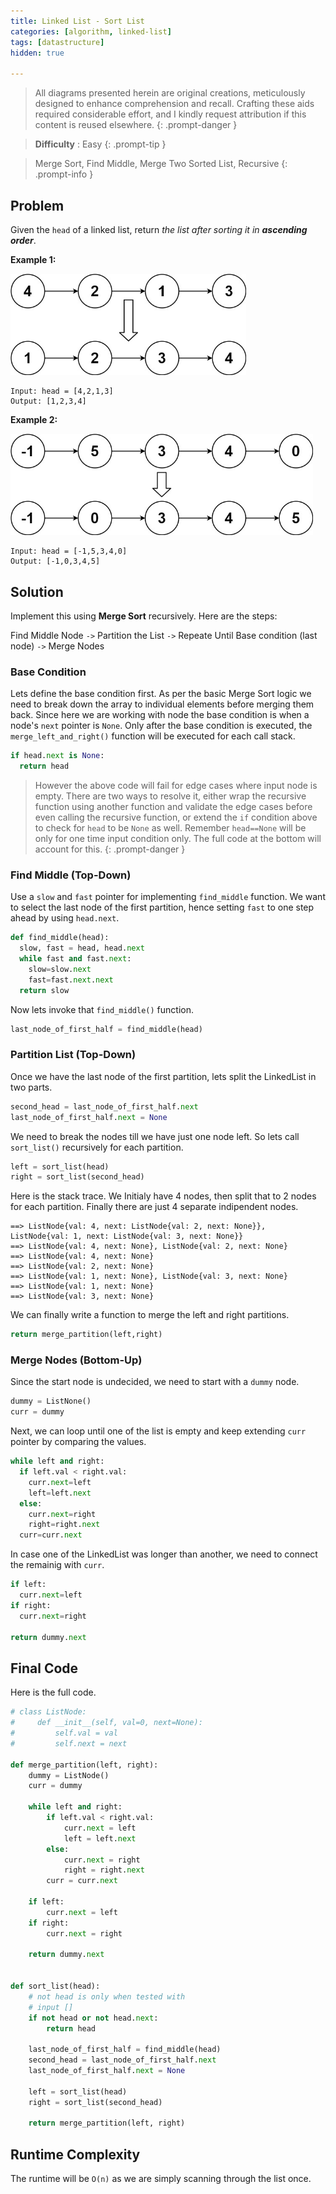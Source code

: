 ```yaml
---
title: Linked List - Sort List
categories: [algorithm, linked-list]
tags: [datastructure]
hidden: true

---
```


> All diagrams presented herein are original creations, meticulously designed to enhance comprehension and recall. Crafting these aids required considerable effort, and I kindly request attribution if this content is reused elsewhere.
{: .prompt-danger }

> **Difficulty** :  Easy
{: .prompt-tip }

> Merge Sort, Find Middle, Merge Two Sorted List, Recursive
{: .prompt-info }

## Problem

Given the `head` of a linked list, return *the list after sorting it in **ascending order***.

**Example 1:**

<img src="../assets/img/sort_list_1.jpeg" alt="addtwonumber1" style="zoom:67%;" />

```
Input: head = [4,2,1,3]
Output: [1,2,3,4]
```

**Example 2:**

<img src="../assets/img/sort_list_2.jpeg" alt="reverse_ex2" style="zoom:67%;" />

```
Input: head = [-1,5,3,4,0]
Output: [-1,0,3,4,5]
```

## Solution

Implement this using **Merge Sort** recursively. Here are the steps:

Find Middle Node `->` Partition the List `->` Repeate Until Base condition (last node) `->` Merge Nodes

### Base Condition

Lets define the base condition first. As per the basic Merge Sort logic we need to break down the array to individual elements before merging them back. Since here we are working with node the base condition is when a node's `next` pointer is `None`. Only after the base condition is executed, the `merge_left_and_right()` function will be executed for each call stack.

```python
if head.next is None:
  return head
```

> However the above code will fail for edge cases where input node is empty. There are two ways to resolve it, either wrap the recursive function using another function and validate the edge cases before even calling the recursive function, or extend the `if` condition above to check for `head` to be `None` as well. Remember `head==None` will be only for one time input condition only. The full code at the bottom will account for this.
{: .prompt-danger }

### Find Middle (Top-Down)

Use a `slow` and `fast` pointer for implementing `find_middle` function. We want to select the last node of the first partition, hence setting `fast` to one step ahead by using `head.next`. 

```python
def find_middle(head):
  slow, fast = head, head.next
  while fast and fast.next:
    slow=slow.next
    fast=fast.next.next
  return slow
```

Now lets invoke that `find_middle()` function.

```python
last_node_of_first_half = find_middle(head)
```

### Partition List (Top-Down)

Once we have the last node of the first partition, lets split the LinkedList in two parts.

```python
second_head = last_node_of_first_half.next
last_node_of_first_half.next = None
```

We need to break the nodes till we have just one node left. So lets call `sort_list()` recursively for each partition. 

```python
left = sort_list(head)
right = sort_list(second_head)
```

Here is the stack trace. We Initialy have 4 nodes, then split that to 2 nodes for each partition. Finally there are just 4 separate indipendent nodes.

```
==> ListNode{val: 4, next: ListNode{val: 2, next: None}}, ListNode{val: 1, next: ListNode{val: 3, next: None}}
==> ListNode{val: 4, next: None}, ListNode{val: 2, next: None}
==> ListNode{val: 4, next: None}
==> ListNode{val: 2, next: None}
==> ListNode{val: 1, next: None}, ListNode{val: 3, next: None}
==> ListNode{val: 1, next: None}
==> ListNode{val: 3, next: None}
```

We can finally write a function to merge the left and right partitions.

```python
return merge_partition(left,right)
```

### Merge Nodes (Bottom-Up)

Since the start node is undecided, we need to start with a `dummy` node.

```python
dummy = ListNone()
curr = dummy
```

Next, we can loop until one of the list is empty and keep extending `curr` pointer by comparing the values.

```python
while left and right:
  if left.val < right.val:
    curr.next=left
    left=left.next
  else:
    curr.next=right
    right=right.next
  curr=curr.next
```

In case one of the LinkedList was longer than another, we need to connect the remainig with `curr`.

```python
if left:
  curr.next=left
if right:
  curr.next=right

return dummy.next
```

## Final Code

Here is the full code.

```python
# class ListNode:
#     def __init__(self, val=0, next=None):
#         self.val = val
#         self.next = next

def merge_partition(left, right):
    dummy = ListNode()
    curr = dummy

    while left and right:
        if left.val < right.val:
            curr.next = left
            left = left.next
        else:
            curr.next = right
            right = right.next
        curr = curr.next

    if left:
        curr.next = left
    if right:
        curr.next = right

    return dummy.next


def sort_list(head):
    # not head is only when tested with
    # input []
    if not head or not head.next:
        return head

    last_node_of_first_half = find_middle(head)
    second_head = last_node_of_first_half.next
    last_node_of_first_half.next = None

    left = sort_list(head)
    right = sort_list(second_head)

    return merge_partition(left, right)

```

## Runtime Complexity

The runtime will be `O(n)` as we are simply scanning through the list once.
